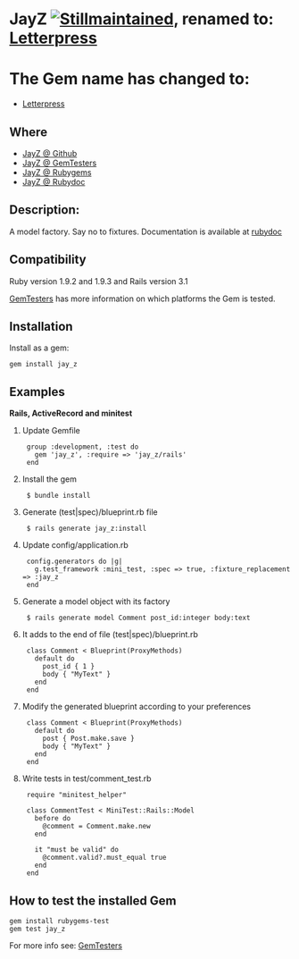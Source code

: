 JayZ [![Stillmaintained](http://stillmaintained.com/images/abandoned.png)](http://stillmaintained.com/unders/jay_z), renamed to: [Letterpress](https://github.com/unders/letterpress)
====


# The Gem name has changed to:
* [Letterpress](https://github.com/unders/letterpress)

Where
-----
* [JayZ @ Github](http://github.com/unders/jay_z)
* [JayZ @ GemTesters](http://test.rubygems.org/gems/jay_z)
* [JayZ @ Rubygems](http://rubygems.org/gems/jay_z)
* [JayZ @ Rubydoc](http://rubydoc.info/gems/jay_z)

Description:
-----------

A model factory. Say no to fixtures.
Documentation is available at [rubydoc](http://rubydoc.info/gems/jay_z)

Compatibility
-------------

Ruby version 1.9.2 and 1.9.3 and Rails version 3.1

[GemTesters](http://test.rubygems.org/gems/jay_z) has
 more information on which platforms the Gem is tested.

Installation
------------

Install as a gem:

    gem install jay_z

Examples
-------

**Rails, ActiveRecord and minitest**


1. Update Gemfile

        group :development, :test do
          gem 'jay_z', :require => 'jay_z/rails'
        end

2. Install the gem

        $ bundle install

3. Generate (test|spec)/blueprint.rb file

        $ rails generate jay_z:install

4. Update config/application.rb

        config.generators do |g|
          g.test_framework :mini_test, :spec => true, :fixture_replacement => :jay_z
        end

5. Generate a model object with its factory

        $ rails generate model Comment post_id:integer body:text

6. It adds to the end of file (test|spec)/blueprint.rb

        class Comment < Blueprint(ProxyMethods)
          default do
            post_id { 1 }
            body { "MyText" }
          end
        end

7. Modify the generated blueprint according to your preferences

        class Comment < Blueprint(ProxyMethods)
          default do
            post { Post.make.save }
            body { "MyText" }
          end
        end

8. Write tests in test/comment_test.rb

        require "minitest_helper"

        class CommentTest < MiniTest::Rails::Model
          before do
            @comment = Comment.make.new
          end

          it "must be valid" do
            @comment.valid?.must_equal true
          end
        end



How to test the installed Gem
-------------------------

    gem install rubygems-test
    gem test jay_z


For more info see: [GemTesters](http://test.rubygems.org/)
